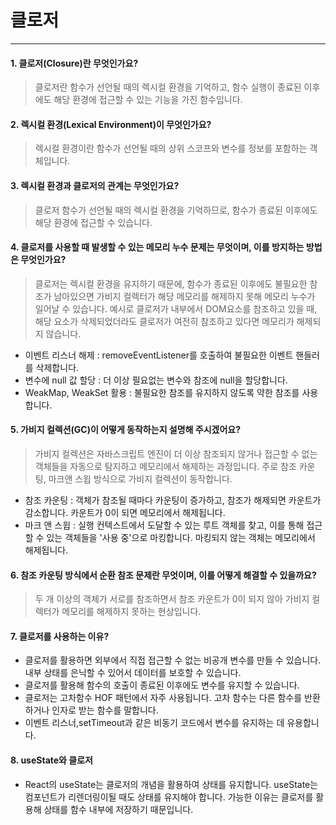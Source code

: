 # 클로저

---

#### 1. 클로저(Closure)란 무엇인가요?

> 클로저란 함수가 선언될 때의 렉시컬 환경을 기억하고, 함수 실행이 종료된 이후에도 해당 환경에 접근할 수 있는 기능을 가진 함수입니다.

#### 2. 렉시컬 환경(Lexical Environment)이 무엇인가요?

> 렉시컬 환경이란 함수가 선언될 때의 상위 스코프와 변수를 정보를 포함하는 객체입니다.

#### 3. 렉시컬 환경과 클로저의 관계는 무엇인가요?

> 클로저 함수가 선언될 때의 렉시컬 환경을 기억하므로, 함수가 종료된 이후에도 해당 환경에 접근할 수 있습니다.

#### 4. 클로저를 사용할 때 발생할 수 있는 메모리 누수 문제는 무엇이며, 이를 방지하는 방법은 무엇인가요?

> 클로저는 렉시컬 환경을 유지하기 때문에, 함수가 종료된 이후에도 불필요한 참조가 남아있으면 가비지 컬렉터가 해당 메모리를 해제하지 못해 메모리 누수가 일어날 수 있습니다. 예시로 클로저가 내부에서 DOM요소를 참조하고 있을 때, 해당 요소가 삭제되었더라도 클로저가 여전히 참조하고 있다면 메모리가 해제되지 않습니다.

- 이벤트 리스너 해제 : removeEventListener를 호출하여 불필요한 이벤트 핸들러를 삭제합니다.
- 변수에 null 값 할당 : 더 이상 필요없는 변수와 참조에 null을 할당합니다.
- WeakMap, WeakSet 활용 : 불필요한 참조를 유지하지 않도록 약한 참조를 사용합니다.

#### 5. 가비지 컬렉션(GC)이 어떻게 동작하는지 설명해 주시겠어요?

> 가비지 컬렉션은 자바스크립트 엔진이 더 이상 참조되지 않거나 접근할 수 없는 객체들을 자동으로 탐지하고 메모리에서 해제하는 과정입니다. 주로 참조 카운팅, 마크앤 스윕 방식으로 가비지 컬렉션이 동작합니다.

- 참조 카운팅 : 객체가 참조될 때마다 카운팅이 증가하고, 참조가 해제되면 카운트가 감소합니다. 카운트가 0이 되면 메모리에서 해제됩니다.
- 마크 앤 스윕 : 실행 컨텍스트에서 도달할 수 있는 루트 객체를 찾고, 이를 통해 접근할 수 있는 객체들을 '사용 중'으로 마킹합니다. 마킹되지 않는 객체는 메모리에서 해제됩니다.

#### 6. 참조 카운팅 방식에서 순환 참조 문제란 무엇이며, 이를 어떻게 해결할 수 있을까요?

> 두 개 이상의 객체가 서로를 참조하면서 참조 카운트가 0이 되지 않아 가비지 컬렉터가 메모리를 해제하지 못하는 현상입니다.

#### 7. 클로저를 사용하는 이유?

- 클로저를 활용하면 외부에서 직접 접근할 수 없는 비공개 변수를 만들 수 있습니다. 내부 상태를 은닉할 수 있어서 데이터를 보호할 수 있습니다.
- 클로저를 활용해 함수의 호출이 종료된 이후에도 변수를 유지할 수 있습니다.
- 클로저는 고차함수 HOF 패턴에서 자주 사용됩니다. 고차 함수는 다른 함수를 반환하거나 인자로 받는 함수를 말합니다.
- 이벤트 리스너,setTimeout과 같은 비동기 코드에서 변수를 유지하는 데 유용합니다.

#### 8. useState와 클로저

- React의 useState는 클로저의 개념을 활용하여 상태를 유지합니다. useState는 컴포넌트가 리렌더링이될 때도 상태를 유지해야 합니다. 가능한 이유는 클로저를 활용해 상태를 함수 내부에 저장하기 때문입니다.
